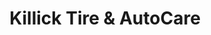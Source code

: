 ---
title: "Killick Tire & AutoCare"
url: /st-johns/killick-tire-und-autocare/
shop: Autowerkstatt
---